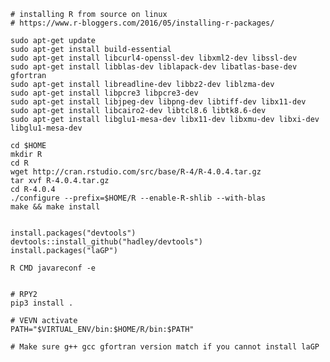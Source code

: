     # installing R from source on linux
    # https://www.r-bloggers.com/2016/05/installing-r-packages/

    sudo apt-get update
    sudo apt-get install build-essential
    sudo apt-get install libcurl4-openssl-dev libxml2-dev libssl-dev
    sudo apt-get install libblas-dev liblapack-dev libatlas-base-dev gfortran
    sudo apt-get install libreadline-dev libbz2-dev liblzma-dev
    sudo apt-get install libpcre3 libpcre3-dev
    sudo apt-get install libjpeg-dev libpng-dev libtiff-dev libx11-dev
    sudo apt-get install libcairo2-dev libtcl8.6 libtk8.6-dev
    sudo apt-get install libglu1-mesa-dev libx11-dev libxmu-dev libxi-dev libglu1-mesa-dev

    cd $HOME
    mkdir R
    cd R
    wget http://cran.rstudio.com/src/base/R-4/R-4.0.4.tar.gz
    tar xvf R-4.0.4.tar.gz
    cd R-4.0.4
    ./configure --prefix=$HOME/R --enable-R-shlib --with-blas
    make && make install


    install.packages("devtools")
    devtools::install_github("hadley/devtools")
    install.packages("laGP")

    R CMD javareconf -e


    # RPY2
    pip3 install .

    # VEVN activate
    PATH="$VIRTUAL_ENV/bin:$HOME/R/bin:$PATH"

    # Make sure g++ gcc gfortran version match if you cannot install laGP
    